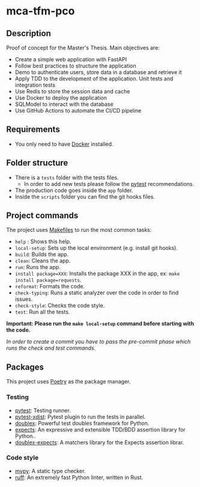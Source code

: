 # mca-tfm-pco

## Description

Proof of concept for the Master's Thesis. Main objectives are:

- Create a simple web application with FastAPI
- Follow best practices to structure the application
- Demo to authenticate users, store data in a database and retrieve it
- Apply TDD to the development of the application. Unit tests and integration tests
- Use Redis to store the session data and cache
- Use Docker to deploy the application
- SQLModel to interact with the database
- Use GitHub Actions to automate the CI/CD pipeline

## Requirements

- You only need to have [Docker](https://www.docker.com/) installed.

## Folder structure

- There is a `tests` folder with the tests files.
  - In order to add new tests please follow the [pytest](https://docs.pytest.org/en/7.1.x/getting-started.html) recommendations.
- The production code goes inside the `app` folder.
- Inside the `scripts` folder you can find the git hooks files.

## Project commands

The project uses [Makefiles](https://www.gnu.org/software/make/manual/html_node/Introduction.html) to run the most common tasks:

- `help` : Shows this help.
- `local-setup`: Sets up the local environment (e.g. install git hooks).
- `build`: Builds the app.
- `clean`: Cleans the app.
- `run`: Runs the app.
- `install package=XXX`: Installs the package XXX in the app, ex: `make install package=requests`.
- `reformat`: Formats the code.
- `check-typing`: Runs a static analyzer over the code in order to find issues.
- `check-style`: Checks the code style.
- `test`: Run all the tests.

**Important: Please run the `make local-setup` command before starting with the code.**

_In order to create a commit you have to pass the pre-commit phase which runs the check and test commands._

## Packages

This project uses [Poetry](https://python-poetry.org) as the package manager.

### Testing

- [pytest](https://docs.pytest.org/en/7.1.x/contents.html): Testing runner.
- [pytest-xdist](https://github.com/pytest-dev/pytest-xdist): Pytest plugin to run the tests in parallel.
- [doublex](https://github.com/davidvilla/python-doublex): Powerful test doubles framework for Python.
- [expects](https://expects.readthedocs.io/en/stable/): An expressive and extensible TDD/BDD assertion library for Python..
- [doublex-expects](https://github.com/jaimegildesagredo/doublex-expects): A matchers library for the Expects assertion librar.

### Code style

- [mypy](https://mypy.readthedocs.io/en/stable/): A static type checker.
- [ruff](https://github.com/astral-sh/ruff): An extremely fast Python linter, written in Rust.